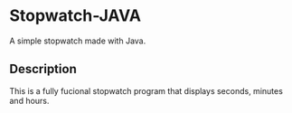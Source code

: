# Stopwatch-JAVA
A simple stopwatch made with Java.

## Description 
This is a fully fucional stopwatch program that displays seconds, minutes and hours.
